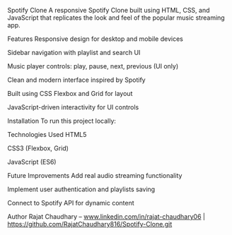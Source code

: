 Spotify Clone
A responsive Spotify Clone built using HTML, CSS, and JavaScript that replicates the look and feel of the popular music streaming app.

Features
Responsive design for desktop and mobile devices

Sidebar navigation with playlist and search UI

Music player controls: play, pause, next, previous (UI only)

Clean and modern interface inspired by Spotify

Built using CSS Flexbox and Grid for layout

JavaScript-driven interactivity for UI controls

Installation
To run this project locally:

Technologies Used
HTML5

CSS3 (Flexbox, Grid)

JavaScript (ES6)

Future Improvements
Add real audio streaming functionality

Implement user authentication and playlists saving

Connect to Spotify API for dynamic content

Author
Rajat Chaudhary – www.linkedin.com/in/rajat-chaudhary06 | https://github.com/RajatChaudhary816/Spotify-Clone.git
